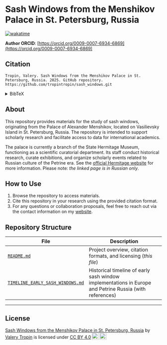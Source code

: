 # Sash Windows from the Menshikov Palace in St. Petersburg, Russia

[![wakatime](https://wakatime.com/badge/github/tropintropin/sash_windows.svg)](https://wakatime.com/badge/github/tropintropin/sash_windows)

**Author ORCID**: [https://orcid.org/0009-0007-6934-6869](https://orcid.org/0009-0007-6934-6869)

## Citation
```
Tropin, Valery. Sash Windows from the Menshikov Palace in St. Petersburg, Russia. 2025. GitHub repository. https://github.com/tropintropin/sash_windows.git
```

<details>
  <summary>BibTeX</summary>

```BibTeX
@misc{tropinSashWindowsMenshikov2025,
  author    = {Tropin, Valery},
  title     = {Sash Windows from the {{Menshikov}} Palace in {{St}}. {{Petersburg}}, {{Russia}}},
  year      = {2025},
  howpublished = {\url{https://github.com/tropintropin/sash_windows.git}},
  note      = {GitHub repository}
}
```

</details>

## About
This repository provides materials for the study of sash windows, originating from the Palace of Alexander Menshikov, located on Vasilievsky Island in St. Petersburg, Russia. The repository is intended to support scholarly research and facilitate access to data for international academics.

The palace is currently a branch of the State Hermitage Museum, functioning as a scientific curatorial department. Its staff conduct historical research, curate exhibitions, and organize scholarly events related to Russian culture of the Petrine era. See the [official Hermitage website](https://www.hermitagemuseum.org/research/science_departments_list/menshikov_department/) for more information. Please note: *the linked page is in Russian only*.


## How to Use
1. Browse the repository to access materials.
1. Cite this repository in your research using the provided citation format.
3. For any questions or collaboration proposals, feel free to reach out via the contact information on my [website](https://tropin.one).

## Repository Structure

| File | Description |
|------|-------------|
| [`README.md`](README.md) | Project overview, citation formats, and licensing (*this file*) |
| [`TIMELINE_EARLY_SASH_WINDOWS.md`](TIMELINE_EARLY_SASH_WINDOWS.md) | Historical timeline of early sash window implementations in Europe and Petrine Russia (with references) |

---

## License
<p xmlns:cc="http://creativecommons.org/ns#" xmlns:dct="http://purl.org/dc/terms/"><a property="dct:title" rel="cc:attributionURL" href="https://github.com/tropintropin/sash_windows.git">Sash Windows from the Menshikov Palace in St. Petersburg, Russia</a> by <a rel="cc:attributionURL dct:creator" property="cc:attributionName" href="https://tropin.one">Valery Tropin</a> is licensed under <a href="https://creativecommons.org/licenses/by/4.0/?ref=chooser-v1" target="_blank" rel="license noopener noreferrer" style="display:inline-block;">CC BY 4.0<img style="height:22px!important;margin-left:3px;vertical-align:text-bottom;" src="https://mirrors.creativecommons.org/presskit/icons/cc.svg?ref=chooser-v1" alt=""><img style="height:22px!important;margin-left:3px;vertical-align:text-bottom;" src="https://mirrors.creativecommons.org/presskit/icons/by.svg?ref=chooser-v1" alt=""></a></p>
